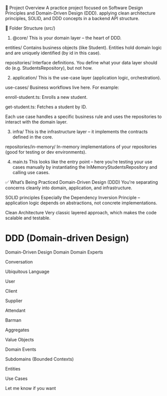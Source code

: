 🧠 Project Overview
A practice project focused on Software Design Principles and Domain-Driven Design (DDD). applying clean architecture principles, SOLID, and DDD concepts in a backend API structure.

📁 Folder Structure (src/)
1. @core/
This is your domain layer – the heart of DDD.

entities/
Contains business objects (like Student). Entities hold domain logic and are uniquely identified (by id in this case).

repositories/
Interface definitions. You define what your data layer should do (e.g. StudentsRepository), but not how.

2. application/
This is the use-case layer (application logic, orchestration).

use-cases/ Business workflows live here. For example:

enroll-student.ts: Enrolls a new student.

get-student.ts: Fetches a student by ID.

Each use case handles a specific business rule and uses the repositories to interact with the domain layer.

3. infra/
This is the infrastructure layer – it implements the contracts defined in the core.

repositories/in-memory/
In-memory implementations of your repositories (good for testing or dev environments).

4. main.ts
This looks like the entry point – here you’re testing your use cases manually by instantiating the InMemoryStudentsRepository and calling use cases.

✅ What’s Being Practiced
Domain-Driven Design (DDD)
You're separating concerns cleanly into domain, application, and infrastructure.

SOLID principles
Especially the Dependency Inversion Principle – application logic depends on abstractions, not concrete implementations.

Clean Architecture
Very classic layered approach, which makes the code scalable and testable.

# DDD (Domain-driven Design)

Domain-Driven Design
Domain
Domain Experts

Conversation

Ubiquitous Language

User

Client

Supplier

Attendant

Barman

Aggregates

Value Objects

Domain Events

Subdomains (Bounded Contexts)

Entities

Use Cases

Let me know if you want
